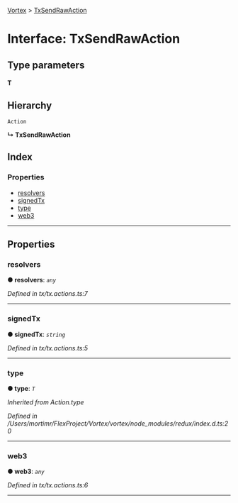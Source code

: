 [Vortex](../README.md) > [TxSendRawAction](../interfaces/txsendrawaction.md)

# Interface: TxSendRawAction

## Type parameters
#### T 
## Hierarchy

 `Action`

**↳ TxSendRawAction**

## Index

### Properties

* [resolvers](txsendrawaction.md#resolvers)
* [signedTx](txsendrawaction.md#signedtx)
* [type](txsendrawaction.md#type)
* [web3](txsendrawaction.md#web3)

---

## Properties

<a id="resolvers"></a>

###  resolvers

**● resolvers**: *`any`*

*Defined in tx/tx.actions.ts:7*

___
<a id="signedtx"></a>

###  signedTx

**● signedTx**: *`string`*

*Defined in tx/tx.actions.ts:5*

___
<a id="type"></a>

###  type

**● type**: *`T`*

*Inherited from Action.type*

*Defined in /Users/mortimr/FlexProject/Vortex/vortex/node_modules/redux/index.d.ts:20*

___
<a id="web3"></a>

###  web3

**● web3**: *`any`*

*Defined in tx/tx.actions.ts:6*

___

